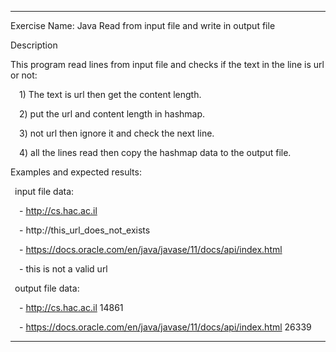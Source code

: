 ---------------------------------------------------------------------------------
Exercise Name: Java Read from input file and write in output file

Description

This program read lines from input file and checks if the text in the line is url or not:


 1) The text is url then get the content length.
 
 2) put the url and content length in hashmap.
 
 3) not url then ignore it and check the next line.
 
 4) all the lines read then copy the hashmap data to the output file.
 

Examples and expected results:


 input file data:
 
 - http://cs.hac.ac.il
 
 - http://this_url_does_not_exists
 
 - https://docs.oracle.com/en/java/javase/11/docs/api/index.html
 
 - this is not a valid url
 

 output file data:
 
 - http://cs.hac.ac.il 14861
 
 - https://docs.oracle.com/en/java/javase/11/docs/api/index.html 26339
 

---------------------------------------------------------------------------------

